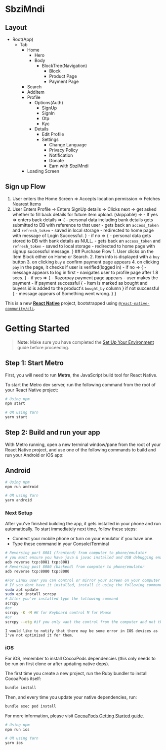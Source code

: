 # SbziMndi

## Layout

- Root(App)
  - Tab
    - Home
      - Hero
      - Body
        - BlockTree(Navigation)
          - Block
          - Product Page
          - Payment Page
    - Search
    - AddItem
    - Profile
      - Options(Auth)
        - SignUp
        - SignIn
        - Otp
        - Kyc
      - Details
        - Edit Profile
        - Settings
          - Change Language
          - Privacy Policy
          - Notification
          - Donate
          - Earn with SbziMndi
    - Loading Screen

## Sign up Flow

1. User enters the Home Screen => Accepts location permission => Fetches Nearest Items
2. User Enters Profile => Enters SignUp details => Clicks next => get asked whether to fill back details for future item upload. (skippable) => - If yes => enters back details =>
   { - personal data including bank details gets submitted to DB with reference to that user - gets back an `access_token` and `refresh_token` - saved in local storage - redirected to home page with message of Login Successful.
   } - if no => { - personal data gets stored to DB with bank details as NULL. - gets back an `access_token` and `refresh_token` - saved to local storage - redirected to home page with signup successful message.
   } ## Purchase Flow 1. User clicks on the Item Block either on Home or Search. 2. Item info is displayed with a `buy` button 3. on clicking `buy` a confirm payment page appears 4. on clicking `pay` in the page, it checks if user is verified(logged in) - if no => { - message appears to log in first - navigates user to profile page after 1.8 secs.
   } - if yes => { - Razorpay payment page appears - user makes the payment - if payment successful
   { - Item is marked as bought and buyers id is added to the product's `bought_by` column
   }
   if not successful
   { - message appears of Something went wrong.
   }
   }

This is a new [**React Native**](https://reactnative.dev) project, bootstrapped using [`@react-native-community/cli`](https://github.com/react-native-community/cli).

# Getting Started

> **Note**: Make sure you have completed the [Set Up Your Environment](https://reactnative.dev/docs/set-up-your-environment) guide before proceeding.

## Step 1: Start Metro

First, you will need to run **Metro**, the JavaScript build tool for React Native.

To start the Metro dev server, run the following command from the root of your React Native project:

```sh
# Using npm
npm start

# OR using Yarn
yarn start
```

## Step 2: Build and run your app

With Metro running, open a new terminal window/pane from the root of your React Native project, and use one of the following commands to build and run your Android or iOS app:

## Android

```sh
# Using npm
npm run android

# OR using Yarn
yarn android
```

### Next Setup

After you've finished building the app, it gets installed in your phone and run automatically.
To start immediately next time, follow these steps:

- Connect your mobile phone or turn on your emulator if you have one.
- Type these command in your Console/Terminal

```sh
# Reversing port 8081 (frontend) from computer to phone/emulator
# you must ensure you have java & javac installed and USB debugging enabled in your phone
adb reverse tcp:8081 tcp:8081
# Reversing post 8080 (backend) from computer to phone/emulator
adb reverse tcp:8080 tcp:8080

#For Linux user you can control or mirror your screen on your computer for convenience using the following command
# If you dont have it installed, install it using the following command
sudo apt update
sudo apt install scrcpy
# After you've installed type the following command
scrcpy
#or
scrcpy -K -M #K for Keyboard control M for Mouse
#or
scrcpy --otg #if you only want the control from the computer and not the screen

```

```Notice
I would like to notify that there may be some error in IOS devices as I've not optimized it for them.
```

### iOS

For iOS, remember to install CocoaPods dependencies (this only needs to be run on first clone or after updating native deps).

The first time you create a new project, run the Ruby bundler to install CocoaPods itself:

```sh
bundle install
```

Then, and every time you update your native dependencies, run:

```sh
bundle exec pod install
```

For more information, please visit [CocoaPods Getting Started guide](https://guides.cocoapods.org/using/getting-started.html).

```sh
# Using npm
npm run ios

# OR using Yarn
yarn ios
```
